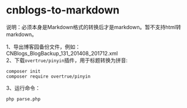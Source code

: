 # cnblogs-to-markdown

说明：必须本身是Markdown格式的转换后才是markdown。暂不支持html转markdown。

1、导出博客园备份文件，例如：CNBlogs_BlogBackup_131_201408_201712.xml  
2、下载`overtrue/pinyin`插件，用于标题转换为拼音:
``` shell
composer init
composer require overtrue/pinyin
``` 
3、运行命令：
``` shell
php parse.php
```
